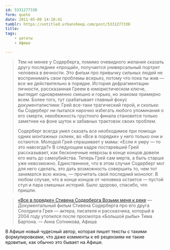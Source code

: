 ```yaml
---
id: 5331277330
form: quote
date: 2011-05-09 14:10:41
tumblr: https://untitled.urbansheep.com/post/5331277330
title: 
tags:
    - цитаты
    - Афиша

---
```


<blockquote>
<p>Тем не менее у Содерберга, помимо очевидного желания сказать другу последнее «прощай», получается универсальный портрет человека в вечности. Это фильм про привычку сильных людей не воспринимать свои проблемы всерьез, потому что пока ты жив — все же действительно в порядке. История дефрагментации личности, рассказанная Греем в юмористическом ключе, выглядит одновременно смешно и горько, но знакома примерно всем. Более того, тут срабатывает главный фокус документалистики: Грей все-таки трагический герой, и сколько бы Содерберг ни пытался нарочно избегать любого упоминания о его смерти, неизбежность грустного финала становится только заметнее на фоне шуток и забавных трактовок своих проблем.</p>

<p>Содерберг всегда умел сказать все необходимое при помощи одних монтажных склеек, во «Все в порядке» у него только они и остаются. Молодой Грей спрашивает у мамы: «Если я умру — то это навсегда?» В следующем кадре постаревший Грей рассказывает, как бесконечные неврозы в конце концов довели его мать до самоубийства. Теперь Грей сам мертв, а быть старше уже невозможно. Единственное, что в этом случае Содерберг мог для него сделать, это дать возможность совершить то, чем тот занимался всю жизнь, — прочитать свой последний монолог. В любом случае, что в конце концов от человека остается — пустой стул и пара смешных историй. Было здорово, спасибо, что пришли.</p>
</blockquote>

<blockquote><a href="http://www.afisha.ru/article/voz-mi-menja-k-reke/">«Все в порядке» Стивена Содерберга Возьми меня к реке</a> — Документальный фильм Стивена Содерберга про его друга Сполдинга Грея — актера, писателя и рассказчика, который в 2004 году утопился после просмотра «Большой рыбы» Тима Бартона. — Анна Сотникова, Афиша</blockquote>

<p>В Афише новый чудесный автор, которая пишет тексты с такими формулировками, что даже комменты к её рецензиям не такие ядовитые, как обычно это бывает на Афише.</p>
